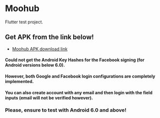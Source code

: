 # Moohub

Flutter test project.

## Get APK from the link below!

- [Moohub APK download link](https://drive.google.com/file/d/1UKiPlfBqWxldLZp9eyJKjILApnQgfWOM/view?usp=drive_link)

#### Could not get the Android Key Hashes for the Facebook signing (for Android versions below 6.0).
#### However, both Google and Facebook login configurations are completely implemented.
#### You can also create account with any email and then login with the field inputs (email will not be verified however).

### Please, ensure to test with Android 6.0 and above!
